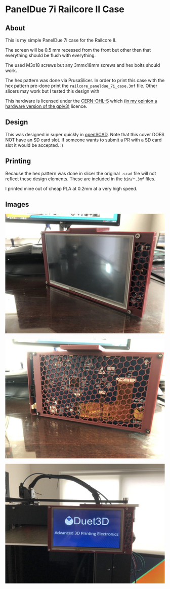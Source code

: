 # PanelDue 7i Railcore II Case

## About

This is my simple PanelDue 7i case for the Railcore II.

The screen will be 0.5 mm recessed from the front but other then that everything should be flush with everything.
 
The used M3x18 screws but any 3mmx18mm screws and hex bolts should work.

The hex pattern was done via PrusaSlicer. In order to print this case with the hex pattern pre-done print the `railcore_paneldue_7i_case.3mf` file. Other slicers may work but I tested this design with 

This hardware is licensed under the [CERN-OHL-S](https://ohwr.org/project/cernohl/wikis/uploads/002d0b7d5066e6b3829168730237bddb/cern_ohl_s_v2.txt) which [(in my opinion a hardware version of the gplv3)](https://ohwr.org/project/cernohl/wikis/faq) licence.

## Design
This was designed in super quickly in [openSCAD](https://www.openscad.org/). Note that this cover DOES NOT have an SD card slot. If someone wants to submit a PR with a SD card slot it would be accepted. :)

## Printing
Because the hex pattern was done in slicer the original `.scad` file will not reflect these design elements. These are included in the `bin/*.3mf` files.

I printed mine out of cheap PLA at 0.2mm at a very high speed. 

## Images

![Front of Assembly](https://raw.githubusercontent.com/mholiv/paneldue_7i_railcore_case/master/images/front.jpg)

![Back of Assembly](https://raw.githubusercontent.com/mholiv/paneldue_7i_railcore_case/master/images/back.jpg)

![Assembly Mounted on RailCore II 200 ZLT](https://raw.githubusercontent.com/mholiv/paneldue_7i_railcore_case/master/images/mounted.jpg)